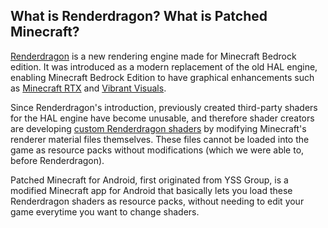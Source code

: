 ## What is Renderdragon? What is Patched Minecraft?
[Renderdragon](https://minecraft.wiki/w/RenderDragon) is a new rendering engine made for Minecraft Bedrock edition. It was introduced as a modern replacement of the old HAL engine, enabling Minecraft Bedrock Edition to have graphical enhancements such as [Minecraft RTX](https://www.minecraft.net/en-us/updates/ray-tracing) and [Vibrant Visuals](https://minecraft.wiki/w/Vibrant_Visuals).

Since Renderdragon's introduction, previously created third-party shaders for the HAL engine have become unusable, and therefore shader creators are developing [custom Renderdragon shaders](https://github.com/DominoKorean/Render-dragon-shader-list) by modifying Minecraft's renderer material files themselves. These files cannot be loaded into the game as resource packs without modifications (which we were able to, before Renderdragon).

Patched Minecraft for Android, first originated from YSS Group, is a modified Minecraft app for Android that basically lets you load these Renderdragon shaders as resource packs, without needing to edit your game everytime you want to change shaders.
